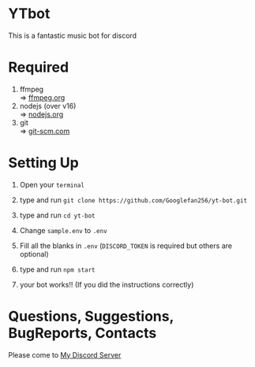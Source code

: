 # YTbot

This is a fantastic music bot for discord

# Required

1. ffmpeg  
    => [ffmpeg.org](https://ffmpeg.org/)
2. nodejs (over v16)  
    => [nodejs.org](https://nodejs.org/)
3. git  
    => [git-scm.com](https://git-scm.com/download/)

# Setting Up

1. Open your `terminal`

2. type and run `git clone https://github.com/Googlefan256/yt-bot.git`

3. type and run `cd yt-bot`

3. Change `sample.env` to `.env`

4. Fill all the blanks in `.env` (`DISCORD_TOKEN` is required but others are optional)

5. type and run `npm start`

6. your bot works!! (If you did the instructions correctly)

# Questions, Suggestions, BugReports, Contacts

Please come to [My Discord Server](https://discord.gg/SZdwmU6tjY)